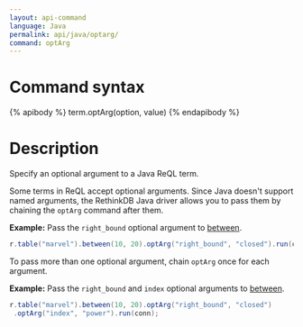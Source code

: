 ```yaml
---
layout: api-command
language: Java
permalink: api/java/optarg/
command: optArg
---
```


# Command syntax #

{% apibody %}
term.optArg(option, value)
{% endapibody %}

# Description #

Specify an optional argument to a Java ReQL term.

Some terms in ReQL accept optional arguments. Since Java doesn't support named arguments, the RethinkDB Java driver allows you to pass them by chaining the `optArg` command after them.

__Example:__ Pass the `right_bound` optional argument to [between](/api/java/between/).

```java
r.table("marvel").between(10, 20).optArg("right_bound", "closed").run(conn);
```

To pass more than one optional argument, chain `optArg` once for each argument.


__Example:__ Pass the `right_bound` and `index` optional arguments to [between](/api/java/between/).

```java
r.table("marvel").between(10, 20).optArg("right_bound", "closed")
 .optArg("index", "power").run(conn);
```
